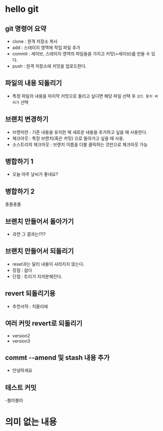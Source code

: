 # hello git

## git 명령어 요약

- clone : 원격 저장소 복사
- add : 스테이지 영역에 작업 파일 추가
- commit : 세이브, 스테이지 영역의 파일들을 가지고 커밋(=세이브)를 만들 수 있다.
- push : 원격 저장소에 커밋을 업로드한다.

## 파일의 내용 되돌리기

- 특정 파일의 내용을 마지막 커밋으로 돌리고 싶다면 해당 파일 선택 후 `코드 뭉치 버리기` 선택

## 브랜치 변경하기

- 브랜치란 : 기존 내용을 유지한 채 새로운 내용을 추가하고 싶을 때 사용한다.
- 체크아웃 : 특정 브랜치(혹은 커밋) 으로 돌아가고 싶을 때 사용.
- 소스트리의 체크아웃 : 브랜치 이름을 더블 클릭하는 것만으로 체크아웃 가능

## 병합하기 1

- 오늘 아주 날씨가 좋네요?

## 병합하기 2
충돌충돌

## 브랜치 만들어서 돌아가기
- 과연 그 결과는!?!?
## 브랜치 만들어서 되돌리기

- reset과는 달리 내용이 사라지지 않는다.
- 장점 : 쉽다
- 단점 : 트리가 지저분해진다.

## revert 되돌리기용

- 추천서적 : 치믈리에

## 여러 커밋 revert로 되돌리기

- version2
- version3
## commt --amend 및 stash 내용 추가

- 안녕하세요

## 테스트 커밋

-블라블라

# 의미 없는 내용

